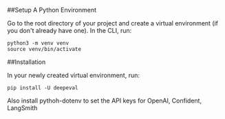 ##Setup A Python Environment

Go to the root directory of your project and create a virtual environment (if you don't already have one). In the CLI, run:

```console
python3 -m venv venv
source venv/bin/activate
```

##Installation

In your newly created virtual environment, run:

```console
pip install -U deepeval
```

Also install pythoh-dotenv to set the API keys for OpenAI, Confident, LangSmith

